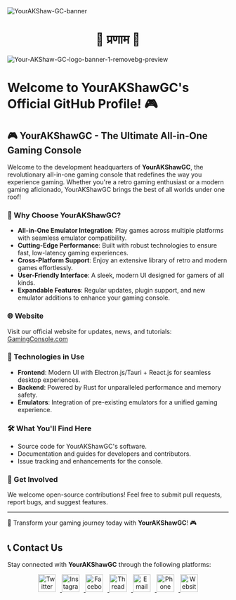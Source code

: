 <img src="https://i.ibb.co/XZmytcqQ/Your-AKShaw-GC-banner.png" alt="YourAKShaw-GC-banner" text-align="center"/>

<br/>

<div style="text-align: center;">
    <h1 style="border-bottom: none;">
        🙏 प्रणाम 🙏
    </h1>
</div>

<img src="https://i.ibb.co/mVL2H9bR/Your-AKShaw-GC-logo-banner-1-removebg-preview.png" alt="Your-AKShaw-GC-logo-banner-1-removebg-preview" text-align="center"/>

# Welcome to YourAKShawGC's Official GitHub Profile! 🎮

## 🎮 YourAKShawGC - The Ultimate All-in-One Gaming Console

Welcome to the development headquarters of **YourAKShawGC**, the revolutionary all-in-one gaming console that redefines the way you experience gaming. Whether you're a retro gaming enthusiast or a modern gaming aficionado, YourAKShawGC brings the best of all worlds under one roof!

### 🌟 Why Choose YourAKShawGC?
- **All-in-One Emulator Integration**: Play games across multiple platforms with seamless emulator compatibility.
- **Cutting-Edge Performance**: Built with robust technologies to ensure fast, low-latency gaming experiences.
- **Cross-Platform Support**: Enjoy an extensive library of retro and modern games effortlessly.
- **User-Friendly Interface**: A sleek, modern UI designed for gamers of all kinds.
- **Expandable Features**: Regular updates, plugin support, and new emulator additions to enhance your gaming console.

### 🌐 Website
Visit our official website for updates, news, and tutorials: [GamingConsole.com](https://gamingconsole.com)

### 🚀 Technologies in Use
- **Frontend**: Modern UI with Electron.js/Tauri + React.js for seamless desktop experiences.
- **Backend**: Powered by Rust for unparalleled performance and memory safety.
- **Emulators**: Integration of pre-existing emulators for a unified gaming experience.

### 🛠️ What You'll Find Here
- Source code for YourAKShawGC's software.
- Documentation and guides for developers and contributors.
- Issue tracking and enhancements for the console.

### 🤝 Get Involved
We welcome open-source contributions! Feel free to submit pull requests, report bugs, and suggest features.

---

🌟 Transform your gaming journey today with **YourAKShawGC**! 🎮

## 📞 Contact Us

Stay connected with **YourAKShawGC** through the following platforms:

<p align="center">
    <a href="https://twitter.com/YourAKShawGC" target="_blank">
        <img src="https://i.imgur.com/7kYDxkX.png" alt="Twitter" height="40" style="margin-right: 10px;">
    </a>
    <a href="https://instagram.com/YourAKShawGC" target="_blank">
        <img src="https://i.imgur.com/z6JcQfU.png" alt="Instagram" height="40" style="margin-right: 10px;">
    </a>
    <a href="https://facebook.com/YourAKShawGC" target="_blank">
        <img src="https://i.imgur.com/zyzYYkP.png" alt="Facebook" height="40" style="margin-right: 10px;">
    </a>
    <a href="https://threads.net/YourAKShawGC" target="_blank">
        <img src="https://i.imgur.com/D8eQw6y.png" alt="Threads" height="40" style="margin-right: 10px;">
    </a>
    <a href="mailto:ping@gamingconsole.com" target="_blank">
        <img src="https://i.imgur.com/H6sYp7f.png" alt="Email" height="40" style="margin-right: 10px;">
    </a>
    <a href="tel:+919831284491" target="_blank">
        <img src="https://i.imgur.com/3XVBcUl.png" alt="Phone" height="40" style="margin-right: 10px;">
    </a>
    <a href="https://gamingconsole.com" target="_blank">
        <img src="https://i.imgur.com/2a6sK2K.png" alt="Website" height="40">
    </a>
</p>